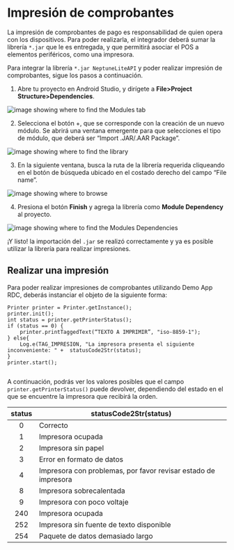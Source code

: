 # Impresión de comprobantes

La impresión de comprobantes de pago es responsabilidad de quien opera con los dispositivos. Para poder realizarla, el integrador deberá sumar la librería `*.jar` que  le es entregada, y que permitirá asociar el POS a elementos periféricos, como una impresora.

Para integrar la librería `*.jar NeptuneLiteAPI` y poder realizar impresión de comprobantes, sigue los pasos a continuación.

1. Abre tu proyecto en Android Studio, y dirígete a **File>Project Structure>Dependencies**.

![image showing where to find the Modules tab](/images/Redelcom/importar-librería2.png)

2. Selecciona el botón +, que se corresponde con la creación de un nuevo módulo. Se abrirá una ventana emergente para que selecciones el tipo de módulo, que deberá ser “Import .JAR/.AAR Package”.

![image showing where to find the library](/images/Redelcom/importar-librería3.png)

3. En la siguiente ventana, busca la ruta de la librería requerida cliqueando en el botón de búsqueda ubicado en el costado derecho del campo “File name”.

![image showing where to browse](/images/Redelcom/importar-librería4.png)

4. Presiona el botón **Finish** y agrega la librería como **Module Dependency** al proyecto.

![image showing where to find the Modules Dependencies](/images/Redelcom/integrar-librería5.png)

¡Y listo! la importación del `.jar` se realizó correctamente y ya es posible utilizar la librería para realizar impresiones.


## Realizar una impresión

Para poder realizar impresiones de comprobantes utilizando Demo App RDC, deberás instanciar el objeto de la siguiente forma: 


```android
Printer printer = Printer.getInstance(); 
printer.init(); 
int status = printer.getPrinterStatus(); 
if (status == 0) { 
    printer.printTaggedText(“TEXTO A IMPRIMIR”, "iso-8859-1"); 
} else{ 
    Log.e(TAG_IMPRESION, "La impresora presenta el siguiente inconveniente: " +  statusCode2Str(status); 
} 
printer.start(); 
 
```

A continuación, podrás ver los valores posibles que el campo `printer.getPrinterStatus()` puede devolver, dependiendo del estado en el que se encuentre la impresora que recibirá la orden. 

| status  | statusCode2Str(status) |
|:---:|---|
| 0  | Correcto |
| 1  | Impresora ocupada |
| 2  | Impresora sin papel |
| 3  | Error en formato de datos |
| 4  | Impresora con problemas, por favor revisar estado de impresora |
| 8  | Impresora sobrecalentada |
| 9  | Impresora con poco voltaje |
| 240  | Impresora ocupada |
| 252  | Impresora sin fuente de texto disponible |
| 254  | Paquete de datos demasiado largo |

